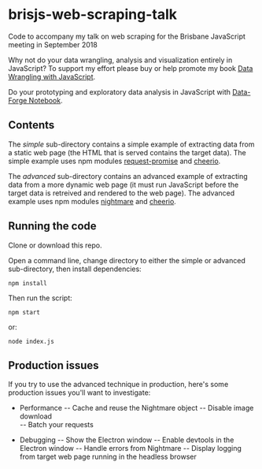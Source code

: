 # brisjs-web-scraping-talk

Code to accompany my talk on web scraping for the Brisbane JavaScript meeting in September 2018

Why not do your data wrangling, analysis and visualization entirely in JavaScript? To support my effort please buy or help promote my book 
[Data Wrangling with JavaScript](http://bit.ly/2t2cJu2).

Do your prototyping and exploratory data analysis in JavaScript with [Data-Forge Notebook](http://www.data-forge-notebook.com/).

## Contents

The *simple* sub-directory contains a simple example of extracting data from a static web page (the HTML that is served contains the target data). The simple example uses npm modules [request-promise](https://npmjs.com/package/request-promise) and [cheerio](https://npmjs.com/package/cheerio).

The *advanced* sub-directory contains an advanced example of extracting data from a more dynamic web page (it must run JavaScript before the target data is retreived and rendered to the web page). The advanced example uses npm modules [nightmare](https://npmjs.com/package/nightmare) and [cheerio](https://npmjs.com/package/cheerio).

## Running the code

Clone or download this repo.

Open a command line, change directory to either the simple or advanced sub-directory, then install dependencies:

    npm install

Then run the script:

    npm start

or:

    node index.js


## Production issues

If you try to use the advanced technique in production, here's some production issues you'll want to investigate:

- Performance
-- Cache and reuse the Nightmare object
-- Disable image download	
-- Batch your requests

- Debugging
-- Show the Electron window
-- Enable devtools in the Electron window
-- Handle errors from Nightmare
-- Display logging from target web page running in the headless browser

